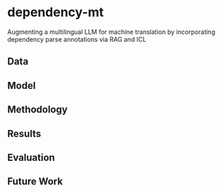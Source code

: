 # dependency-mt
Augmenting a multilingual LLM for machine translation by incorporating dependency parse annotations via RAG and ICL

## Data


## Model


## Methodology


## Results


## Evaluation


## Future Work


